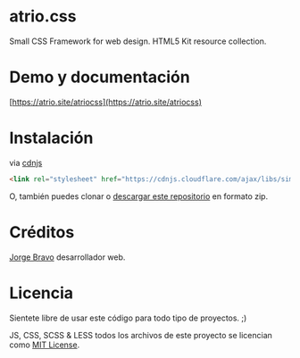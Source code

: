 atrio.css
====
Small CSS Framework for web design. HTML5 Kit resource collection.

Demo y documentación
===
[https://atrio.site/atriocss](https://atrio.site/atriocss)


Instalación
====
via [cdnjs](http://cdnjs.com/libraries/simple-line-icons)
```html
<link rel="stylesheet" href="https://cdnjs.cloudflare.com/ajax/libs/simple-line-icons/2.4.1/css/simple-line-icons.css">
```

O, también puedes clonar o [descargar este repositorio](https://github.com/webestudio/atriocss/archive/master.zip) en formato zip.


Créditos
===
[Jorge Bravo](https://twitter.com/webestudio) desarrollador web.


Licencia
====
Sientete libre de usar este código para todo tipo de proyectos. ;)

JS, CSS, SCSS & LESS todos los archivos de este proyecto se licencian como [MIT License](/LICENSE.md).